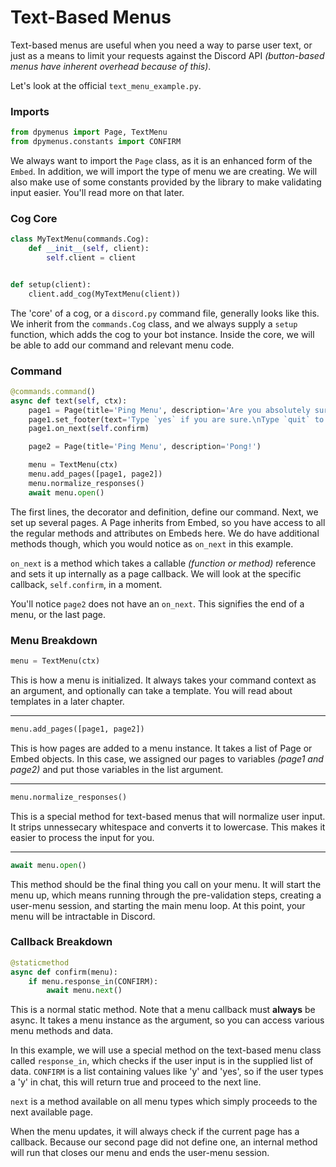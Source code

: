 # Text-Based Menus

Text-based menus are useful when you need a way to parse user text, or just as a means to limit your requests against
the Discord API *(button-based menus have inherent overhead because of this)*.

Let's look at the official `text_menu_example.py`.

### Imports

```python
from dpymenus import Page, TextMenu
from dpymenus.constants import CONFIRM
```

We always want to import the `Page` class, as it is an enhanced form of the `Embed`. In addition, we will import the
type of menu we are creating. We will also make use of some constants provided by the library to make validating input
easier. You'll read more on that later.

### Cog Core

```python
class MyTextMenu(commands.Cog):
    def __init__(self, client):
        self.client = client


def setup(client):
    client.add_cog(MyTextMenu(client))
```

The 'core' of a cog, or a `discord.py` command file, generally looks like this. We inherit from the `commands.Cog`
class, and we always supply a `setup` function, which adds the cog to your bot instance. Inside the core, we will be
able to add our command and relevant menu code.

### Command

```python
@commands.command()
async def text(self, ctx):
    page1 = Page(title='Ping Menu', description='Are you absolutely sure you want to send a ping command?', )
    page1.set_footer(text='Type `yes` if you are sure.\nType `quit` to cancel this menu.')
    page1.on_next(self.confirm)

    page2 = Page(title='Ping Menu', description='Pong!')

    menu = TextMenu(ctx)
    menu.add_pages([page1, page2])
    menu.normalize_responses()
    await menu.open()
```

The first lines, the decorator and definition, define our command. Next, we set up several pages. A Page inherits from
Embed, so you have access to all the regular methods and attributes on Embeds here. We do have additional methods
though, which you would notice as `on_next` in this example.

`on_next` is a method which takes a callable *(function or method)* reference and sets it up internally as a page
callback. We will look at the specific callback, `self.confirm`, in a moment.

You'll notice `page2` does not have an `on_next`. This signifies the end of a menu, or the last page.

### Menu Breakdown

```python
menu = TextMenu(ctx)
```

This is how a menu is initialized. It always takes your command context as an argument, and optionally can take a
template. You will read about templates in a later chapter.

---

```python
menu.add_pages([page1, page2])
```

This is how pages are added to a menu instance. It takes a list of Page or Embed objects. In this case, we assigned our
pages to variables *(page1 and page2)* and put those variables in the list argument.

---

```python
menu.normalize_responses()
```

This is a special method for text-based menus that will normalize user input. It strips unnessecary whitespace and
converts it to lowercase. This makes it easier to process the input for you.

---

```python
await menu.open()
```

This method should be the final thing you call on your menu. It will start the menu up, which means running through the
pre-validation steps, creating a user-menu session, and starting the main menu loop. At this point, your menu will be
intractable in Discord.

### Callback Breakdown

```python
@staticmethod
async def confirm(menu):
    if menu.response_in(CONFIRM):
        await menu.next()
```

This is a normal static method. Note that a menu callback must **always** be async. It takes a menu instance as the
argument, so you can access various menu methods and data.

In this example, we will use a special method on the text-based menu class called `response_in`, which checks if the
user input is in the supplied list of data. `CONFIRM` is a list containing values like 'y' and 'yes', so if the user
types a 'y' in chat, this will return true and proceed to the next line.

`next` is a method available on all menu types which simply proceeds to the next available page.

When the menu updates, it will always check if the current page has a callback. Because our second page did not define
one, an internal method will run that closes our menu and ends the user-menu session.
